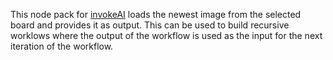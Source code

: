 This node pack for [invokeAI](https://github.com/invoke-ai/InvokeAI) loads the newest image from the selected board and provides it as output. This can be used to build recursive worklows where the output of the workflow is used as the input for the next iteration of the workflow.